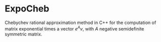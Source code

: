 # ExpoCheb


Chebychev rational approximation method in C++ for the computation of matrix exponential times a vector $e^Av$, with $A$ negative semidefinite symmetric matrix.
